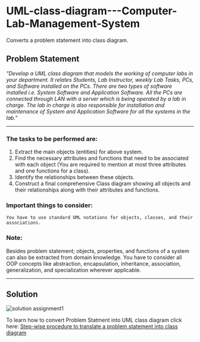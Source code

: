 # UML-class-diagram---Computer-Lab-Management-System
Converts a problem statement into class diagram.
## Problem Statement
*"Develop a UML class diagram that models the working of computer labs in your department. It relates Students, Lab Instructor, weekly Lab Tasks, PCs, and Software installed on the PCs. There are two types of software installed i.e. System Software and Application Software. All the PCs are connected through LAN with a server which is being operated by a lab in charge. The lab in charge is also responsible for installation and maintenance of System and Application Software for all the systems in the lab."*

---
### The tasks to be performed are:
1.	Extract the main objects (entities) for above system.
2.	Find the necessary attributes and functions that need to be associated with each object (You are required to mention at most three attributes and one functions for a class).
3.	Identify the relationships between these objects.
4.	Construct a final comprehensive Class diagram showing all objects and their relationships along with their attributes and functions.

### Important things to consider:
    You have to use standard UML notations for objects, classes, and their associations.

### Note:
Besides problem statement; objects, properties, and functions of a system can also be extracted from domain knowledge. You have to consider all OOP concepts like abstraction, encapsulation, inheritance, association, generalization, and specialization wherever applicable.

---
## Solution
![solution assignment1](https://user-images.githubusercontent.com/41892175/46253879-bab12c00-c4b8-11e8-972f-dc58ada772b8.jpg)

To learn how to convert Problem Statment into UML class diagram click here: [Step-wise procedure to translate a problem statement into class diagram](https://github.com/saif86/Object-Oriented-Modeling---Graphic-Editor)
